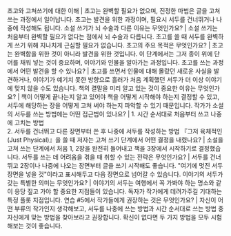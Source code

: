 초고와 고쳐쓰기에 대한 이해	| 초고는 완벽할 필요가 없으며, 진정한 마법은 글을 고쳐 쓰는 과정에서 일어납니다. 초고는 발견을 위한 과정이며, 필요시 서두를 건너뛰거나 나중에 작성해도 됩니다.
소설 쓰기가 뇌 수술과 다른 이유는 무엇인가요?	| 소설 쓰기는 처음부터 완벽할 필요가 없다는 점에서 뇌 수술과 다릅니다. 초고를 쓸 때 서두를 완벽하게 쓰기 위해 지나치게 근심할 필요가 없습니다.
초고의 주요 목적은 무엇인가요?	| 초고는 완벽함을 위한 것이 아니라 발견을 위한 것입니다. 이 단계에서는 그저 종이 위에 단어를 채워 넣는 것이 중요하며, 이야기와 인물을 알아가는 과정입니다.
초고를 쓰는 과정에서 어떤 발견을 할 수 있나요?	| 초고를 쓰면서 인물에 대해 몰랐던 새로운 사실을 발견하거나, 이야기가 예기치 못한 방향으로 흘러가 처음 계획했던 서두가 더 이상 이야기에 맞지 않을 수도 있습니다.
책의 결말을 미리 알고 있는 것이 중요한 이유는 무엇인가요?	| 책이 어떻게 끝나는지 알고 있어야 책을 어떻게 시작해야 하는지 결정할 수 있고, 서두에 해당하는 장을 어떻게 고쳐 써야 하는지 파악할 수 있기 때문입니다.
작가가 소설의 서두를 쓰는 방법에는 어떤 접근법이 있나요?	| 1. 시간 순서대로 처음부터 쓰고 나중에 고치는 방법<br/>2. 서두를 건너뛰고 다른 장면부터 쓴 후 나중에 서두를 작성하는 방법
『그저 육체적인(Just Physical)』을 쓸 때 저자는 고쳐 쓰기 단계에서 어떤 결정을 내렸나요?	| 소설을 고쳐 쓰는 단계에서 처음 1, 2장을 완전히 들어내고 책을 3장에서 시작하기로 결정했습니다.
서두를 쓰는 데 어려움을 겪을 때 취할 수 있는 전략은 무엇인가요?	| 서두를 건너뛰고 2장이나 나중에 나오는 장면부터 글을 쓰기 시작해도 좋습니다. "여기에 멋진 서두 장면을 넣을 것"이라고 표시해두고 다음 장면으로 넘어갈 수 있습니다.
이야기의 서두가 갖는 특별한 의미는 무엇인가요?	| 이야기의 서두는 여행에서 꼭 가봐야 하는 명소와 같이 응당 짚고 가야 할 중요한 지점들이 있습니다. 독자가 작가에게 데려가주길 기대하는 특정 플롯 지점입니다.
연습 #5에서 작가들에게 권장하는 것은 무엇인가요?	| 자신이 어떤 부류의 작가인지 생각해보고, 서두를 나중에 쓰는 방법과 시간 순서대로 쓰는 방법 중 자신에게 맞는 방법을 찾아보라고 권장합니다. 확신이 없다면 두 가지 방법을 모두 시험해보는 것이 좋습니다.